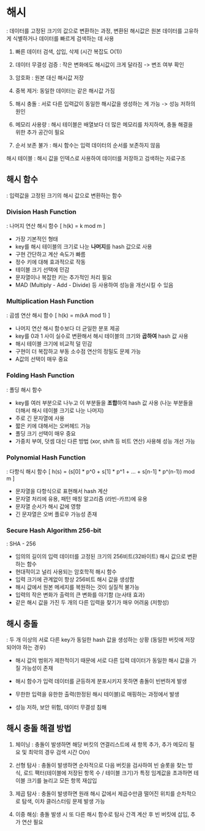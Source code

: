 # 해시

: 데이터를 고정된 크기의 값으로 변환하는 과정, 변환된 해시값은 원본 데이터를 고유하게 식별하거나 데이터를 빠르게 검색하는 데 사용

1. 빠른 데이터 검색, 삽입, 삭제 (시간 복잡도 O(1))

2. 데이터 무결성 검증 : 작은 변화에도 해시값이 크게 달라짐 -> 변조 여부 확인

3. 암호화 : 원본 대신 해시값 저장

4. 중복 제거: 동일한 데이터는 같은 해시값 가짐

5. 해시 충돌 : 서로 다른 입력값이 동일한 해시값을 생성하는 게 가능 -> 성능 저하의 원인

6. 메모리 사용량 : 해시 테이블은 배열보다 더 많은 메모리를 차지하며, 충돌 해결을 위한 추가 공간이 필요

7. 순서 보존 불가 : 해시 함수는 입력 데이터의 순서를 보존하지 않음

해시 테이블 : 해시 값을 인덱스로 사용하여 데이터를 저장하고 검색하는 자료구조


## 해시 함수 
: 입력값을 고정된 크기의 해시 값으로 변환하는 함수

### Division Hash Function
: 나머지 연산 해시 함수 [ h(k) = k mod m ]

- 가장 기본적인 형태
- key를 해시 테이블의 크기로 나눈 **나머지**를 hash 값으로 사용
- 구현 간단하고 계산 속도가 빠름
- 정수 키에 대해 효과적으로 작동
- 테이블 크기 선택에 민감
- 문자열이나 복잡한 키는 추가적인 처리 필요
- MAD (Multiply - Add - Divide) 등 사용하여 성능을 개선시킬 수 있음

### Multiplication Hash Function
:  곱셈 연산 해시 함수 [ h(k) = m(kA mod 1) ]

- 나머지 연산 해시 함수보다 더 균일한 분포 제공
- key를 0과 1 사이 실수로 변환해서 해시 테이블의 크기와 **곱하여** hash 값 사용
- 해시 테이블 크기에 비교적 덜 민감
- 구현이 더 복잡하고 부동 소수점 연산의 정밀도 문제 가능
- A값의 선택이 매우 중요

### Folding Hash Function
: 폴딩 해시 함수

- key를 여러 부분으로 나누고 이 부분들을 **조합**하여 hash 값 사용 (나눈 부분들을 더해서 해시 테이블 크기로 나눈 나머지)
- 주로 긴 문자열에 사용
- 짧은 키에 대해서는 오버헤드 가능
- 폴딩 크기 선택이 매우 중요
- 가중치 부여, 덧셈 대신 다른 방법 (xor, shift 등 비트 연산) 사용해 성능 개선 가능

### Polynomial Hash Function
: 다항식 해시 함수 [ h(s) = (s[0] * p^0 + s[1] * p^1 + ... + s[n-1] * p^(n-1)) mod m ]

- 문자열을 다항식으로 표현해서 hash 계산
- 문자열 처리에 유용, 패턴 매칭 알고리즘 (라빈-카프)에 유용
- 문자열 순서가 해시 값에 영향
- 긴 문자열은 오버 플로우 가능성 존재

### Secure Hash Algorithm 256-bit

: SHA - 256

- 임의의 길이의 입력 데이터를 고정된 크기의 256비트(32바이트) 해시 값으로 변환하는 함수
- 현대적이고 널리 사용되는 암호학적 해시 함수
- 입력 크기에 관계없이 항상 256비트 해시 값을 생성함
- 해시 값에서 원본 메세지를 복원하는 것이 실질적 불가능
- 입력의 작은 변화가 출력의 큰 변화를 야기함 (눈사태 효과)
- 같은 해시 값을 가진 두 개의 다른 입력을 찾기가 매우 어려움 (저항성)


## 해시 충돌
: 두 개 이상의 서로 다른 key가 동일한 hash 값을 생성하는 상황 (동일한 버킷에 저장되어야 하는 경우)

- 해시 값의 범위가 제한적이기 때문에 서로 다른 입력 데이터가 동일한 해시 값을 가질 가능성이 존재

- 해시 함수가 입력 데이터를 균등하게 분포시키지 못하면 충돌이 빈번하게 발생

- 무한한 입력을 유한한 출력(한정된 해시 테이블)로 매핑하는 과정에서 발생

- 성능 저하, 보안 위험, 데이터 무결성 침해

## 해시 충돌 해결 방법

1. 체이닝 : 충돌이 발생하면 해당 버킷의 연결리스트에 새 항목 추가, 추가 메모리 필요 및 최악의 경우 검색 시간 O(n)

2. 선형 탐사 : 충돌이 발생하면 순차적으로 다음 버킷을 검사하여 빈 슬롯을 찾는 방식, 로드 팩터(테이블에 저장된 항목 수 / 테이블 크기)가 특정 임계값을 초과하면 테이블 크기를 늘리고 모든 항목 재삽입

3. 제곱 탐사 : 충돌이 발생하면 원래 해시 값에서 제곱수만큼 떨어진 위치를 순차적으로 탐색, 이차 클러스터링 문제 발생 가능

4. 이중 해싱: 충돌 발생 시 또 다른 해시 함수로 탐사 간격 계산 후 빈 버킷에 삽입, 추가 연산 필요